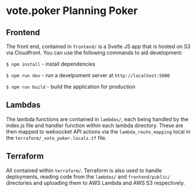 # vote.poker Planning Poker

## Frontend

The front end, contained in `frontend/` is a Svelte JS app that is hosted on S3 via Cloudfront. You can use the
following commands to aid development:

`$ npm install` - install dependencies

`$ npm run dev` - run a develpoment server at `http://localhost:5000`

`$ npm run build` - build the application for production

## Lambdas

The lambda functions are contained in `lambdas/`, each being handled by the index.js file and handler function within
each lambda directory. These are then mapped to websocket API actions via the `lambda_route_mapping` local in the
`terraform/_vote_poker.locals.tf` file.

## Terraform

All contained within `terraform/`. Terraform is also used to handle deployments, reading code from the `lambdas/` and
`frontend/public/` directories and uploading them to AWS Lambda and AWS S3 respectively.

